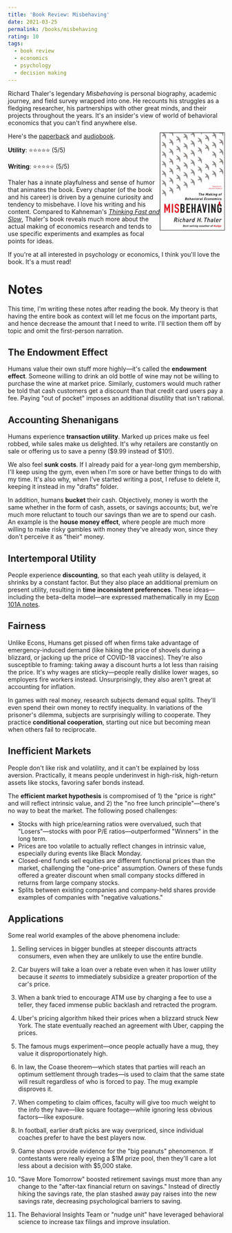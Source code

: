 ```yaml
---
title: 'Book Review: Misbehaving'
date: 2021-03-25
permalink: /books/misbehaving
rating: 10
tags:
  - book review
  - economics
  - psychology
  - decision making
---
```


Richard Thaler's legendary *Misbehaving* is personal biography, academic journey, and field survey wrapped into one. He recounts his struggles as a fledging researcher, his partnerships with other great minds, and their projects throughout the years. It's an insider's view of world of behavioral economics that you can't find anywhere else.

<img align="right" width="30%" src="/images/books/misbehaving.jpg">

Here's the [paperback](https://www.amazon.com/Misbehaving-Behavioral-Economics-Richard-Thaler/dp/039335279X) and [audiobook](https://www.audible.com/pd/Misbehaving-Audiobook/B00VQTE4OC).

**Utility**: ⭐⭐⭐⭐⭐ (5/5)

**Writing**: ⭐⭐⭐⭐⭐ (5/5)

Thaler has a innate playfulness and sense of humor that animates the book. Every chapter (of the book and his career) is driven by a genuine curiosity and tendency to misbehave. I love his writing and his content. Compared to Kahneman's *[Thinking Fast and Slow](https://peterzhang.info/decision-making)*, Thaler's book reveals much more about the actual making of economics research and tends to use specific experiments and examples as focal points for ideas.

If you're at all interested in psychology or economics, I think you'll love the book. It's a must read!

Notes
===

This time, I'm writing these notes after reading the book. My theory is that having the entire book as context will let me focus on the important parts, and hence decrease the amount that I need to write. I'll section them off by topic and omit the first-person narration.

## The Endowment Effect

Humans value their own stuff more highly—it's called the **endowment effect**. Someone willing to drink an old bottle of wine may not be willing to purchase the wine at market price. Similarly, customers would much rather be told that cash customers get a discount than that credit card users pay a fee. Paying "out of pocket" imposes an additional disutility that isn't rational.

## Accounting Shenanigans

Humans experience **transaction utility**. Marked up prices make us feel robbed, while sales make us delighted. It's why retailers are constantly on sale or offering us to save a penny ($9.99 instead of $10!). 

We also feel **sunk costs**. If I already paid for a year-long gym membership, I'll keep using the gym, even when I'm sore or have better things to do with my time. It's also why, when I've started writing a post, I refuse to delete it, keeping it instead in my "drafts" folder.

In addition, humans **bucket** their cash. Objectively, money is worth the same whether in the form of cash, assets, or savings accounts; but, we're much more reluctant to touch our savings than we are to spend our cash. An example is the **house money effect**, where people are much more willing to make risky gambles with money they've already won, since they don't perceive it as "their" money.

## Intertemporal Utility

People experience **discounting**, so that each yeah utility is delayed, it shrinks by a constant factor. But they also place an additional premium on present utility, resulting in **time inconsistent preferences**. These ideas—including the beta-delta model—are expressed mathematically in my [Econ 101A notes](https://peterzhang.info/ec101a-mt1).

## Fairness

Unlike Econs, Humans get pissed off when firms take advantage of emergency-induced demand (like hiking the price of shovels during a blizzard, or jacking up the price of COVID-18 vaccines). They're also susceptible to framing: taking away a discount hurts a lot less than raising the price. It's why wages are sticky—people really dislike lower wages, so employers fire workers instead. Unsurprisingly, they also aren't great at accounting for inflation.

In games with real money, research subjects demand equal splits. They'll even spend their own money to rectify inequality. In variations of the prisoner's dilemma, subjects are surprisingly willing to cooperate. They practice **conditional cooperation**, starting out nice but becoming mean when others fail to reciprocate.

## Inefficient Markets

People don't like risk and volatility, and it can't be explained by loss aversion. Practically, it means people underinvest in high-risk, high-return assets like stocks, favoring safer bonds instead.

The **efficient market hypothesis** is compromised of 1) the "price is right" and will reflect intrinsic value, and 2) the "no free lunch principle"—there's no way to beat the market. The following posed challenges:

- Stocks with high price/earning ratios were overvalued, such that "Losers"—stocks with poor P/E ratios—outperformed "Winners" in the long term.
- Prices are too volatile to actually reflect changes in intrinsic value, especially during events like Black Monday.
- Closed-end funds sell equities are different functional prices than the market, challenging the "one-price" assumption. Owners of these funds offered a greater discount when small company stocks differed in returns from large company stocks.
- Splits between existing companies and company-held shares provide examples of companies with "negative valuations."

## Applications

Some real world examples of the above phenomena include:

1. Selling services in bigger bundles at steeper discounts attracts consumers, even when they are unlikely to use the entire bundle.

2. Car buyers will take a loan over a rebate even when it has lower utility because it *seems* to immediately subsidize a greater proportion of the car's price.
3. When a bank tried to encourage ATM use by charging a fee to use a teller, they faced immense public backlash and retracted the program.
4. Uber's pricing algorithm hiked their prices when a blizzard struck New York. The state eventually reached an agreement with Uber, capping the prices.
5. The famous mugs experiment—once people actually have a mug, they value it disproportionately high.
6. In law, the Coase theorem—which states that parties will reach an optimum settlement through trades—is used to claim that the same state will result regardless of who is forced to pay. The mug example disproves it.
7. When competing to claim offices, faculty will give too much weight to the info they have—like square footage—while ignoring less obvious factors—like exposure.
8. In football, earlier draft picks are way overpriced, since individual coaches prefer to have the best players now.
9. Game shows provide evidence for the "big peanuts" phenomenon. If contestants were really eyeing a $1M prize pool, then they'll care a lot less about a decision with $5,000 stake.
10. "Save More Tomorrow" boosted retirement savings must more than any change to the "after-tax financial return on savings." Instead of directly hiking the savings rate, the plan stashed away pay raises into the new savings rate, decreasing psychological barriers to saving.
11. The Behavioral Insights Team or "nudge unit" have leveraged behavioral science to increase tax filings and improve insulation.